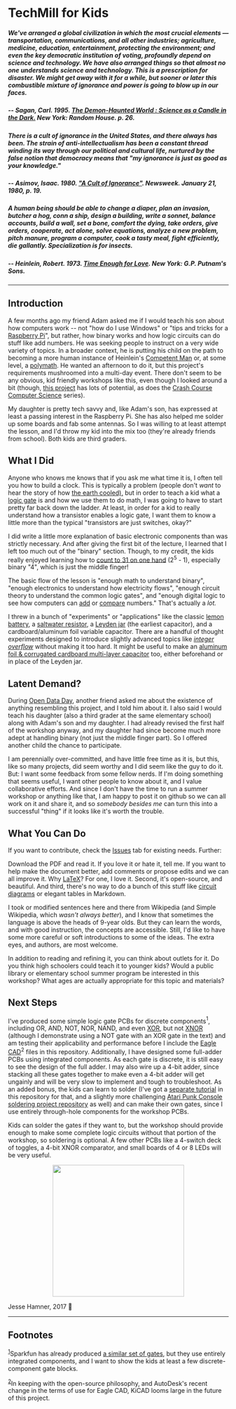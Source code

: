 # TechMill for Kids

##### _We've arranged a global civilization in which the most crucial elements — transportation, communications, and all other industries; agriculture, medicine, education, entertainment, protecting the environment; and even the key democratic institution of voting, profoundly depend on science and technology. We have also arranged things so that almost no one understands science and technology. This is a prescription for disaster. We might get away with it for a while, but sooner or later this combustible mixture of ignorance and power is going to blow up in our faces._
##### -- Sagan, Carl. 1995. [_The Demon-Haunted World : Science as a Candle in the Dark._](https://en.wikipedia.org/wiki/The_Demon-Haunted_World) New York: Random House. p. 26.

##### _There is a cult of ignorance in the United States, and there always has been. The strain of anti-intellectualism has been a constant thread winding its way through our political and cultural life, nurtured by the false notion that democracy means that "my ignorance is just as good as your knowledge."_

##### -- Asimov, Isaac. 1980.  ["A Cult of Ignorance"](http://aphelis.net/cult-ignorance-isaac-asimov-1980/). _Newsweek_. January 21, 1980, p. 19.


##### _A human being should be able to change a diaper, plan an invasion, butcher a hog, conn a ship, design a building, write a sonnet, balance accounts, build a wall, set a bone, comfort the dying, take orders, give orders, cooperate, act alone, solve equations, analyze a new problem, pitch manure, program a computer, cook a tasty meal, fight efficiently, die gallantly. Specialization is for insects._

##### -- Heinlein, Robert. 1973. [_Time Enough for Love_](https://en.wikipedia.org/wiki/Time_Enough_for_Love). New York: G.P. Putnam's Sons.
---

## Introduction
A few months ago my friend Adam asked me if I would teach his son about how computers work -- not "how do I use Windows" or "tips and tricks for a [Raspberry Pi](https://www.raspberrypi.org "Raspberry Pi home page")", but rather, how binary works and how logic circuits can do stuff like add numbers. He was seeking people to instruct on a very wide variety of topics. In a broader context, he is putting his child on the path to becoming a more human instance of Heinlein's [Competent Man](https://en.wikipedia.org/wiki/Competent_man "Heinlein's competent man description on Wikipedia") or, at some level, a [polymath](https://en.wikipedia.org/wiki/Polymath "Wikipedia's page describing polymaths"). He wanted an afternoon to do it, but this project's requirements mushroomed into a multi-day event. There don't seem to be any obvious, kid friendly workshops like this, even though I looked around a bit (though, [this project](https://www.raspberrypi.org/blog/digital-making-curriculum/) has lots of potential, as does the [Crash Course Computer Science](https://www.youtube.com/playlist?list=PLME-KWdxI8dcaHSzzRsNuOLXtM2Ep_C7a "Nerdfighters unite!") series). 

My daughter is pretty tech savvy and, like Adam's son, has expressed at least a passing interest in the Raspberry Pi. She has also helped me solder up some boards and fab some antennas. So I was willing to at least attempt the lesson, and I'd throw my kid into the mix too (they're already friends from school). Both kids are third graders.

## What I Did
Anyone who knows me knows that if you ask me what time it is, I often tell you how to build a clock. This is typically a problem (people don't _want_ to hear the story of how [the earth cooled),](http://www.imdb.com/title/tt0083530/quotes) but in order to teach a kid what a [logic gate](https://en.wikipedia.org/wiki/Logic_gate "Wikipedia Logic Gate Page") is and how we use them to do math, I was going to have to start pretty far back down the ladder. At least, in order for a kid to really understand how a transistor enables a logic gate, I want them to know a little more than the typical "transistors are just switches, okay?"

I did write a little more explanation of basic electronic components than was strictly necessary. And after giving the first bit of the lecture, I learned that I left too much out of the "binary" section. Though, to my credit, the kids really enjoyed learning how to [count to 31 on one hand](https://en.wikipedia.org/wiki/Finger_binary "Wikipedia Finger Binary Page")  (2<sup>5</sup> - 1), especially binary "4", which is just the middle finger!

The basic flow of the lesson is "enough math to understand binary", "enough electronics to understand how electricity flows", "enough circuit theory to understand the common logic gates", and "enough digital logic to see how computers can [add](https://en.wikipedia.org/wiki/Adder_(electronics)) or [compare](https://en.wikipedia.org/wiki/XNOR_gate) numbers." That's actually a _lot._ 

I threw in a bunch of "experiments" or "applications" like the classic [lemon battery](https://en.wikipedia.org/wiki/Lemon_battery), a [saltwater resistor](https://en.wikipedia.org/wiki/Liquid_rheostat), a [Leyden jar](https://en.wikipedia.org/wiki/Leyden_jar) (the earliest capacitor), and a cardboard/aluminum foil variable capacitor. There are a handful of thought experiments designed to introduce slightly advanced topics like [_integer overflow_](https://en.wikipedia.org/wiki/Integer_overflow) without making it too hard. It might be useful to make an [aluminum foil & corrugated cardboard multi-layer capacitor](http://bizarrelabs.com/crystal.htm "Crystal Radio page on bizarrelabs.com") too, either beforehand or in place of the Leyden jar.

## Latent Demand?

During [Open Data Day](https://www.opendenton.com/open-data-day), another friend asked me about the existence of anything resembling this project, and I told him about it. I also said I would teach his daughter (also a third grader at the same elementary school) along with Adam's son and my daughter. I had already revised the first half of the workshop anyway, and my daughter had since become much more adept at handling binary (not just the middle finger part). So I offered another child the chance to participate.

I am perennially over-committed, and have little free time as it is, but this, like so many projects, did seem worthy and I did seem like the guy to do it. But: I want some feedback from some fellow nerds. If I'm doing something that seems useful, I want other people to know about it, and I value collaborative efforts. And since I don't have the time to run a summer workshop or anything like that, I am happy to post it on github so we can all work on it and share it, and so _somebody besides me_ can turn this into a successful "thing" if it looks like it's worth the trouble.

## What You Can Do

If you want to contribute, check the [Issues](../../issues) tab for existing needs. Further:

Download the PDF and read it. If you love it or hate it, tell me. If you want to help make the document better, add comments or propose edits and we can all improve it. Why [LaTeX](https://tug.org "TeX Users' Group home page")? For one, I love it. Second, it's open-source, and beautiful. And third, there's no way to do a bunch of this stuff like [circuit diagrams](https://en.wikipedia.org/wiki/CircuiTikZ "Wikipedia CircuiTikZ Page") or elegant tables in Markdown.

I took or modified sentences here and there from Wikipedia (and Simple Wikipedia, which _wasn't always better_), and I know that sometimes the language is above the heads of 9-year olds. But they can learn the words, and with good instruction, the concepts are accessible. Still, I'd like to have some more careful or soft introductions to some of the ideas. The extra eyes, and authors, are most welcome.

In addition to reading and refining it, you can think about outlets for it. Do you think high schoolers could teach it to younger kids? Would a public library or elementary school summer program be interested in this workshop? What ages are actually appropriate for this topic and materials? 

## Next Steps

I've produced some simple logic gate PCBs for discrete components<a name="myfootnote1"><sup>1</sup></a>, including OR, AND, NOT, NOR, NAND, and even [XOR](https://en.wikipedia.org/wiki/XOR_gate "Wikipedia page about XOR gates"), but not [XNOR](https://en.wikipedia.org/wiki/XNOR_gate "Wikipedia page about XNOR gates") (although I demonstrate using a NOT gate with an XOR gate in the text) and am testing their applicability and performance before I include the [Eagle CAD](http://www.autodesk.com/products/eagle/overview)<a name="myfootnote2"><sup>2</sup></a> files in this repository. Additionally, I have designed some full-adder PCBs using integrated components. As each gate is discrete, it is still easy to see the design of the full adder. I may also wire up a 4-bit adder, since stacking all these gates together to make even a 4-bit adder will get ungainly and will be very slow to implement and tough to troubleshoot. 
As an added bonus, the kids can learn to solder (I've got a [separate tutorial](https://github.com/jessehamner/TechMillForKids/tree/master/soldering) in this repository for that, and a slightly more challenging [Atari Punk Console soldering project repository](https://github.com/jessehamner/AtariPunkConsole) as well) and can make their own gates, since I use entirely through-hole components for the workshop PCBs. 

Kids can solder the gates if they want to, but the workshop should provide enough to make some complete logic circuits without that portion of the workshop, so soldering is optional. A few other PCBs like a 4-switch deck of toggles, a 4-bit XNOR comparator, and small boards of 4 or 8 LEDs will be very useful.

<p align="center">
<img src="https://github.com/jessehamner/TechMillForKids/blob/master/images/4toggleboarddesign.png" width="300">
</p>

Jesse Hamner, 2017 :rocket:

---

## Footnotes

<sup>[1](#myfootnote1)</sup>Sparkfun has already produced [a similar set of gates](https://www.sparkfun.com/products/11006), but they use entirely integrated components, and I want to show the kids at least a few discrete-component gate blocks.
 
<sup>[2](#myfootnote2)</sup>In keeping with the open-source philosophy, and AutoDesk's recent change in the terms of use for Eagle CAD, KiCAD looms large in the future of this project.
